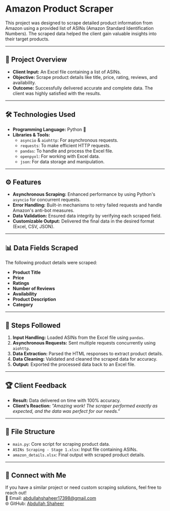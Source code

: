# Amazon Product Scraper  

This project was designed to scrape detailed product information from Amazon using a provided list of ASINs (Amazon Standard Identification Numbers). The scraped data helped the client gain valuable insights into their target products.  

---

## 🚀 Project Overview  
- **Client Input:** An Excel file containing a list of ASINs.  
- **Objective:** Scrape product details like title, price, rating, reviews, and availability.  
- **Outcome:** Successfully delivered accurate and complete data. The client was highly satisfied with the results.  

---

## 🛠️ Technologies Used  
- **Programming Language:** Python 🐍  
- **Libraries & Tools:**  
  - `asyncio` & `aiohttp`: For asynchronous requests.  
  - `requests`: To make efficient HTTP requests.  
  - `pandas`: To handle and process the Excel file.  
  - `openpyxl`: For working with Excel data.  
  - `json`: For data storage and manipulation.  

---

## ⚙️ Features  
- **Asynchronous Scraping:** Enhanced performance by using Python's `asyncio` for concurrent requests.  
- **Error Handling:** Built-in mechanisms to retry failed requests and handle Amazon's anti-bot measures.  
- **Data Validation:** Ensured data integrity by verifying each scraped field.  
- **Customizable Output:** Delivered the final data in the desired format (Excel, CSV, JSON).  

---

## 📊 Data Fields Scraped  
The following product details were scraped:  
- **Product Title**  
- **Price**  
- **Ratings**  
- **Number of Reviews**  
- **Availability**  
- **Product Description**  
- **Category**  

---

## 📝 Steps Followed  
1. **Input Handling:** Loaded ASINs from the Excel file using `pandas`.  
2. **Asynchronous Requests:** Sent multiple requests concurrently using `aiohttp`.  
3. **Data Extraction:** Parsed the HTML responses to extract product details.  
4. **Data Cleaning:** Validated and cleaned the scraped data for accuracy.  
5. **Output:** Exported the processed data back to an Excel file.  

---

## 🏆 Client Feedback  
- **Result:** Data delivered on time with 100% accuracy.  
- **Client’s Reaction:** *"Amazing work! The scraper performed exactly as expected, and the data was perfect for our needs."*  

---

## 📂 File Structure  
- `main.py`: Core script for scraping product data.  
- `ASINs Scraping - Stage 1.xlsx`: Input file containing ASINs.  
- `amazon_details.xlsx`: Final output with scraped product details.    

---

## 💬 Connect with Me  
If you have a similar project or need custom scraping solutions, feel free to reach out!  
📧 Email: abdullahshaheer17398@gmail.com  
🌐 GitHub: [Abdullah Shaheer](https://github.com/Abdullah-Shaheer)
